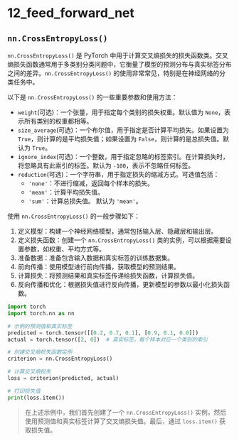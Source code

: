 # 12_feed_forward_net

## `nn.CrossEntropyLoss()`

`nn.CrossEntropyLoss()` 是 PyTorch 中用于计算交叉熵损失的损失函数类。交叉熵损失函数通常用于多类别分类问题中，它衡量了模型的预测分布与真实标签分布之间的差异。`nn.CrossEntropyLoss()` 的使用非常常见，特别是在神经网络的分类任务中。

以下是 `nn.CrossEntropyLoss()` 的一些重要参数和使用方法：

- `weight`(可选)：一个张量，用于指定每个类别的损失权重。默认值为 `None`，表示所有类别的权重都相等。
- `size_average`(可选)：一个布尔值，用于指定是否计算平均损失。如果设置为 `True`，则计算的是平均损失值；如果设置为 `False`，则计算的是总损失值。默认为 `True`。
- `ignore_index`(可选)：一个整数，用于指定忽略的标签索引。在计算损失时，将忽略具有此索引的标签。默认为 `-100`，表示不忽略任何标签。
- `reduction`(可选)：一个字符串，用于指定损失的缩减方式。可选值包括：
  - `'none'`：不进行缩减，返回每个样本的损失。
  - `'mean'`：计算平均损失值。
  - `'sum'`：计算总损失值。 默认为 `'mean'`。

使用 `nn.CrossEntropyLoss()` 的一般步骤如下：

1. 定义模型：构建一个神经网络模型，通常包括输入层、隐藏层和输出层。
2. 定义损失函数：创建一个 `nn.CrossEntropyLoss()` 类的实例，可以根据需要设置参数，如权重、平均方式等。
3. 准备数据：准备包含输入数据和真实标签的训练数据集。
4. 前向传播：使用模型进行前向传播，获取模型的预测结果。
5. 计算损失：将预测结果和真实标签传递给损失函数，计算损失值。
6. 反向传播和优化：根据损失值进行反向传播，更新模型的参数以最小化损失函数。

```python
import torch
import torch.nn as nn

# 示例的预测值和真实标签
predicted = torch.tensor([[0.2, 0.7, 0.1], [0.9, 0.1, 0.0]])
actual = torch.tensor([2, 0])  # 真实标签，每个样本对应一个类别的索引

# 创建交叉熵损失函数实例
criterion = nn.CrossEntropyLoss()

# 计算交叉熵损失
loss = criterion(predicted, actual)

# 打印损失值
print(loss.item())
```

> 在上述示例中，我们首先创建了一个 `nn.CrossEntropyLoss()` 实例，然后使用预测值和真实标签计算了交叉熵损失值。最后，通过 `loss.item()` 获取损失值。